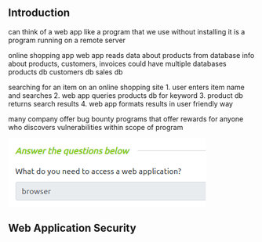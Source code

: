 
## Introduction

can think of a web app like a program that we use without installing 
    it is a program running on a remote server 

online shopping app 
    web app reads data about products from database
        info about products, customers, invoices 
    could have multiple databases 
        products db 
        customers db 
        sales db

searching for an item on an online shopping site 
    1. user enters item name and searches 
    2. web app queries products db for keyword 
    3. product db returns search results 
    4. web app formats results in user friendly way

many company offer bug bounty programs that offer rewards for anyone who discovers vulnerabilities within scope of program

![](Images/Pasted%20image%2020230726193932.png)

## Web Application Security

